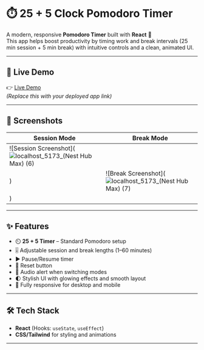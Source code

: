 # ⏱️ 25 + 5 Clock Pomodoro Timer

A modern, responsive **Pomodoro Timer** built with **React** 🧠  
This app helps boost productivity by timing work and break intervals (25 min session + 5 min break) with intuitive controls and a clean, animated UI.

---

## 🚀 Live Demo

👉 [Live Demo](https://your-demo-link-here.com)  
_(Replace this with your deployed app link)_

---

## 📸 Screenshots

| Session Mode | Break Mode |
|--------------|------------|
| ![Session Screenshot](![localhost_5173_(Nest Hub Max) (6)](https://github.com/user-attachments/assets/bfc1a2a9-3e02-4581-8d30-498d1a289451)
) | ![Break Screenshot](![localhost_5173_(Nest Hub Max) (7)](https://github.com/user-attachments/assets/1bcdf189-5d4e-43e6-8dff-05b14aadb530)
) |
---

## ✨ Features

- ⏲️ **25 + 5 Timer** – Standard Pomodoro setup  
- 🎚️ Adjustable session and break lengths (1–60 minutes)  
- ▶️ Pause/Resume timer  
- 🔄 Reset button  
- 🔔 Audio alert when switching modes  
- 🌓 Stylish UI with glowing effects and smooth layout  
- 📱 Fully responsive for desktop and mobile

---

## 🛠️ Tech Stack

- **React** (Hooks: `useState`, `useEffect`)  
- **CSS/Tailwind** for styling and animations

---
